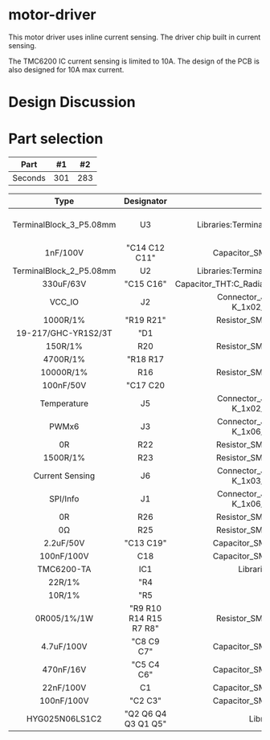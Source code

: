 # motor-driver

This motor driver uses inline current sensing.  The driver chip built in current sensing.

The TMC6200 IC current sensing is limited to 10A.  The design of the PCB is also designed for 10A max current.

# Design Discussion

# Part selection

|  Part    |  #1  |  #2  | 
|  :---:   |  :-: |  :-: | 
|  Seconds |  301 |  283 | 

| Type| Designator| Footprint| Discussion | 
| :---:  | :-:       | :-:      |  :-: |
| TerminalBlock_3_P5.08mm| U3| Libraries:TerminalBlock_bornier-3_P5.08mm| dasfa asfas asf as fas fsaf sa fsadf sdaf sadf dfdf asfdsaf sadf  sdafsad fsadf sa fsafd sa f | 
| 1nF/100V| "C14 C12 C11"| Capacitor_SMD:C_0603_1608Metric|  |
| TerminalBlock_2_P5.08mm| U2| Libraries:TerminalBlock_bornier-2_P5.08mm| |
| 330uF/63V| "C15 C16"| Capacitor_THT:C_Radial_D10.0mm_H20.0mm_P5.00mm| |
| VCC_IO| J2| Connector_JST:JST_PH_B2B-PH-K_1x02_P2.00mm_Vertical| |
| 1000R/1%| "R19 R21"| Resistor_SMD:R_0603_1608Metric| |
| 19-217/GHC-YR1S2/3T| "D1| D2"| LED_SMD:LED_0603_1608Metric| |
| 150R/1%| R20| Resistor_SMD:R_0603_1608Metric| |
| 4700R/1%| "R18 R17| R24"| Resistor_SMD:R_0603_1608Metric| |
| 10000R/1%| R16| Resistor_SMD:R_0603_1608Metric| |
| 100nF/50V| "C17 C20| C10"| Capacitor_SMD:C_0603_1608Metric| |
| Temperature| J5| Connector_JST:JST_PH_B2B-PH-K_1x02_P2.00mm_Vertical| |
| PWMx6| J3| Connector_JST:JST_PH_B6B-PH-K_1x06_P2.00mm_Vertical| |
| 0R| R22| Resistor_SMD:R_0603_1608Metric| |
| 1500R/1%| R23| Resistor_SMD:R_0603_1608Metric| |
| Current Sensing| J6| Connector_JST:JST_PH_B3B-PH-K_1x03_P2.00mm_Vertical| |
| SPI/Info| J1| Connector_JST:JST_PH_B6B-PH-K_1x06_P2.00mm_Vertical| |
| 0R| R26| Resistor_SMD:R_0603_1608Metric| |
| 0Ω| R25| Resistor_SMD:R_0603_1608Metric| |
| 2.2uF/50V| "C13 C19"| Capacitor_SMD:C_0805_2012Metric| |
| 100nF/100V| C18| Capacitor_SMD:C_0805_2012Metric| |
| TMC6200-TA| IC1| Libraries:TMC6200-TA| |
| 22R/1%| "R4| R6| R11| R13| R3| R1"| Resistor_SMD:R_0603_1608Metric| |
| 10R/1%| "R5| R12| R2"| Resistor_SMD:R_0603_1608Metric| |
| 0R005/1%/1W| "R9 R10 R14 R15 R7 R8"| Resistor_SMD:R_1206_3216Metric| |
| 4.7uF/100V| "C8 C9 C7"| Capacitor_SMD:C_1210_3225Metric| |
| 470nF/16V| "C5 C4 C6"| Capacitor_SMD:C_0603_1608Metric| |
| 22nF/100V| C1| Capacitor_SMD:C_0603_1608Metric| |
| 100nF/100V| "C2 C3"| Capacitor_SMD:C_0603_1608Metric| |
| HYG025N06LS1C2| "Q2 Q6 Q4 Q3 Q1 Q5"| Libraries:PDFN-8| |

